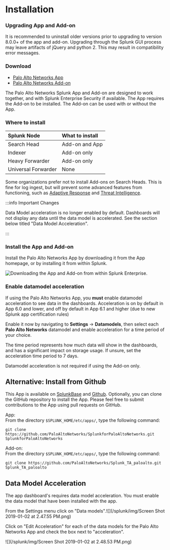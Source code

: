 # Installation

### Upgrading App and Add-on

 It is recommended to uninstall older versions prior to upgrading to version 8.0.0+ of the app and add-on. Upgrading through the Splunk GUI process may leave artifacts of jQuery and python 2. This may result in compatibility error messages.
### Download

* [Palo Alto Networks App](https://splunkbase.splunk.com/app/491)
* [Palo Alto Networks Add-on](https://splunkbase.splunk.com/app/2757)

The Palo Alto Networks Splunk App and Add-on are designed to work together, and with Splunk Enterprise Security if available. The App requires the Add-on to be installed. The Add-on can be used with or without the App.

### Where to install

| Splunk Node | What to install |
| :--- | :--- |
| Search Head | Add-on and App |
| Indexer | Add-on only |
| Heavy Forwarder | Add-on only |
| Universal Forwarder | None |

Some organizations prefer not to install Add-ons on Search Heads. This is fine for log ingest, but will prevent some advanced features from functioning, such as [Adaptive Response](https://www.splunk.com/en_us/solutions/solution-areas/security-and-fraud/adaptive-response-initiative.html) and [Threat Intelligence](/threat-intelligence.md).

:::info Important Changes

Data Model acceleration is no longer enabled by default. Dashboards will not
display any data until the data model is accelerated. See the section below
titled "Data
Model Acceleration".

:::

### Install the App and Add-on

Install the Palo Alto Networks App by downloading it from the App homepage, or by installing it from within Splunk.

![Downloading the App and Add-on from within Splunk Enterprise.](/splunk/img/download_app.png)

### Enable datamodel acceleration

If using the Palo Alto Networks App, you **must** enable datamodel acceleration to see data in the dashboards. Acceleration is on by default in App 6.0 and lower, and off by default in App 6.1 and higher (due to new Splunk app certification rules)

Enable it now by navigating to **Settings** -> **Datamodels**, then select each **Palo Alto Networks** datamodel and enable acceleration for a time period of your choice.

The time period represents how much data will show in the dashboards, and has a significant impact on storage usage. If unsure, set the acceleration time period to 7 days.

Datamodel acceleration is not required if using the Add-on only.

## Alternative: Install from Github

This App is available on [SplunkBase](https://splunkbase.splunk.com/app/491) and [Github](https://github.com/PaloAltoNetworks-BD/SplunkforPaloAltoNetworks). Optionally, you can clone the GitHub repository to install the App. Please feel free to submit contributions to the App using pull requests on GitHub.

App:  
From the directory `$SPLUNK_HOME/etc/apps/`, type the following command:

```
git clone https://github.com/PaloAltoNetworks/SplunkforPaloAltoNetworks.git SplunkforPaloAltoNetworks
```

Add-on:  
From the directory `$SPLUNK_HOME/etc/apps/`, type the following command:

```
git clone https://github.com/PaloAltoNetworks/Splunk_TA_paloalto.git Splunk_TA_paloalto
```

## Data Model Acceleration

The app dashboard's requires data model acceleration. You must enable the data model that have been installed with the app.

From the Settings menu click on "Data models".![](/splunk/img/Screen Shot 2019-01-02 at 2.47.55 PM.png)

Click on "Edit Acceleration" for each of the data models for the Palo Alto Networks App and check the box next to "acceleration".

![](/splunk/img/Screen Shot 2019-01-02 at 2.48.53 PM.png)

